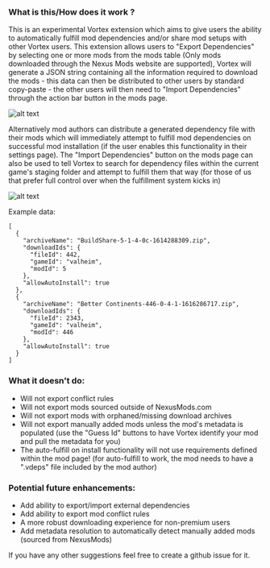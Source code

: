 
### What is this/How does it work ?

This is an experimental Vortex extension which aims to give users the ability to automatically fulfill mod dependencies and/or share mod setups with other Vortex users. This extension allows users to "Export Dependencies" by selecting one or more mods from the mods table (Only mods downloaded through the Nexus Mods website are supported), Vortex will generate a JSON string containing all the information required to download the mods - this data can then be distributed to other users by standard copy-paste - the other users will then need to "Import Dependencies" through the action bar button in the mods page.

![alt text](https://staticdelivery.nexusmods.com/mods/2295/images/225/225-1617393804-228745939.gif "Importing from clipboard")

Alternatively mod authors can distribute a generated dependency file with their mods which will immediately attempt to fulfill mod dependencies on successful mod installation (if the user enables this functionality in their settings page). The "Import Dependencies" button on the mods page can also be used to tell Vortex to search for dependency files within the current game's staging folder and attempt to fulfill them that way (for those of us that prefer full control over when the fulfillment system kicks in)

![alt text](https://staticdelivery.nexusmods.com/mods/2295/images/225/225-1617393804-432707287.gif "Importing from clipboard")

Example data:
```
[
  {
    "archiveName": "BuildShare-5-1-4-0c-1614288309.zip",
    "downloadIds": {
      "fileId": 442,
      "gameId": "valheim",
      "modId": 5
    },
    "allowAutoInstall": true
  },
  {
    "archiveName": "Better Continents-446-0-4-1-1616286717.zip",
    "downloadIds": {
      "fileId": 2343,
      "gameId": "valheim",
      "modId": 446
    },
    "allowAutoInstall": true
  }
]
```

### What it doesn't do:

- Will not export conflict rules
- Will not export mods sourced outside of NexusMods.com
- Will not export mods with orphaned/missing download archives
- Will not export manually added mods unless the mod's metadata is populated (use the "Guess Id" buttons to have Vortex identify your mod and pull the metadata for you)
- The auto-fulfill on install functionality will not use requirements defined within the mod page! (for auto-fulfill to work, the mod needs to have a ".vdeps" file included by the mod author)

### Potential future enhancements:

- Add ability to export/import external dependencies
- Add ability to export mod conflict rules
- A more robust downloading experience for non-premium users
- Add metadata resolution to automatically detect manually added mods (sourced from NexusMods)

If you have any other suggestions feel free to create a github issue for it.
